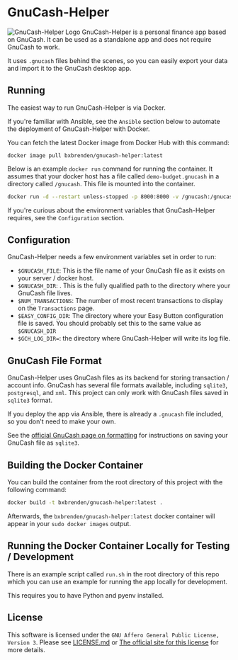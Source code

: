 # GnuCash-Helper
![GnuCash-Helper Logo](https://github.com/bxbrenden/gnucash-helper/blob/main/app/static/gnucash-helper-bubble-logo_08-180x180.png)
GnuCash-Helper is a personal finance app based on GnuCash.
It can be used as a standalone app and does not require GnuCash to work.

It uses `.gnucash` files behind the scenes, so you can easily export your data and import it to the GnuCash desktop app.


## Running
The easiest way to run GnuCash-Helper is via Docker.

If you're familiar with Ansible, see the `Ansible` section below to automate the deployment of GnuCash-Helper with Docker.

You can fetch the latest Docker image from Docker Hub with this command:
```
docker image pull bxbrenden/gnucash-helper:latest
```

Below is an example `docker run` command for running the container.
It assumes that your docker host has a file called `demo-budget.gnucash` in a directory called `/gnucash`.
This file is mounted into the container.
```bash
docker run -d --restart unless-stopped -p 8000:8000 -v /gnucash:/gnucash -e GNUCASH_FILE=demo-budget.gnucash -e GNUCASH_DIR=/gnucash -e NUM_TRANSACTIONS=10000 -e EASY_CONFIG_DIR=/gnucash bxbrenden/gnucash-helper:latest
```

If you're curious about the environment variables that GnuCash-Helper requires, see the `Configuration` section.


## Configuration
GnuCash-Helper needs a few environment variables set in order to run:
- `$GNUCASH_FILE`: This is the file name of your GnuCash file as it exists on your server / docker host.
- `$GNUCASH_DIR`: . This is the fully qualified path to the directory where your GnuCash file lives.
- `$NUM_TRANSACTIONS`: The number of most recent transactions to display on the `Transactions` page.
- `$EASY_CONFIG_DIR`: The directory where your Easy Button configuration file is saved. You should probably set this to the same value as `$GNUCASH_DIR`
- `$GCH_LOG_DIR=`: the directory where GnuCash-Helper will write its log file.


## GnuCash File Format
GnuCash-Helper uses GnuCash files as its backend for storing transaction / account info.
GnuCash has several file formats available, including `sqlite3`, `postgresql`, and `xml`.
This project can only work with GnuCash files saved in `sqlite3` format.

If you deploy the app via Ansible, there is already a `.gnucash` file included, so you don't need to make your own.

See the [official GnuCash page on formatting](https://www.gnucash.org/docs/v4/C/gnucash-guide/basics-files1.html) for instructions on saving your GnuCash file as `sqlite3`.


## Building the Docker Container
You can build the container from the root directory of this project with the following command:
```bash
docker build -t bxbrenden/gnucash-helper:latest .
```
Afterwards, the `bxbrenden/gnucash-helper:latest` docker container will appear in your `sudo docker images` output.


## Running the Docker Container Locally for Testing / Development
There is an example script called `run.sh` in the root directory of this repo which you can use an example for running the app locally for development.

This requires you to have Python and pyenv installed.


## License
This software is licensed under the `GNU Affero General Public License, Version 3`. Please see [LICENSE.md](https://github.com/bxbrenden/gnucash-helper/blob/main/LICENSE.md) or [The official site for this license](https://www.gnu.org/licenses/agpl-3.0.en.html) for more details.
